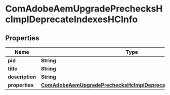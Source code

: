 
# ComAdobeAemUpgradePrechecksHcImplDeprecateIndexesHCInfo

## Properties
Name | Type | Description | Notes
------------ | ------------- | ------------- | -------------
**pid** | **String** |  |  [optional]
**title** | **String** |  |  [optional]
**description** | **String** |  |  [optional]
**properties** | [**ComAdobeAemUpgradePrechecksHcImplDeprecateIndexesHCProperties**](ComAdobeAemUpgradePrechecksHcImplDeprecateIndexesHCProperties.md) |  |  [optional]



